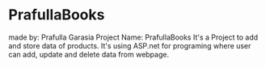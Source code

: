 # PrafullaBooks
made by: Prafulla Garasia
Project Name: PrafullaBooks
It's a Project to add and store data of products.
It's using ASP.net for programing where user can add, update and delete data from webpage.
